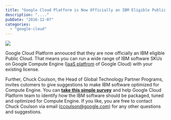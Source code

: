 ```yaml
---
title: "Google Cloud Platform is Now Officially an IBM Eligible Public Cloud"
description: "...."
pubDate: "2016-12-07"
categories: 
  - "google-cloud"
---
```


[![](/images/IBM-banner.jpg)](https://1.bp.blogspot.com/-F9qg5nwBM7Y/WEg2quBJNlI/AAAAAAAADgw/C3QwtHd8fvsOWpPMPpXoVOicLRmlK1TaACLcB/s1600/IBM-banner.jpg)

  

Google Cloud Platform annouced that they are now officially an IBM eligible Public Cloud. That means you can run a wide range of IBM software SKUs on Google Compute Engine ([IaaS platfrom](http://www.buddhilive.com/2016/01/what-is-infrastructure-as-service-iaas.html) of Google Cloud) with your existing license.

  

Further, Chuck Coulson, the Head of Global Technology Partner Programs, invites cutomers to give suggestions to make IBM software optimized for Compute Engine. You can **[take this simple survey](https://docs.google.com/a/google.com/forms/d/1dK9JxdLa3kgFXJFqwu17D4EscvfNHWiyDeh4k0C8qaw/viewform?edit_requested=true)** and help Google Cloud Platform team to identify how the IBM software should be packaged, tuned and optimized for Compute Engine. If you like, you are free to contact Chuck Coulson via email (ccoulson@google.com) for any other questions and suggestions.
